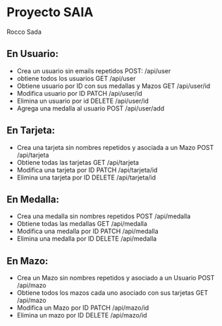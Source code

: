 # Proyecto SAIA
Rocco Sada

## En Usuario:
- Crea un usuario sin emails repetidos POST: /api/user
- obtiene todos los usuarios GET /api/user
- Obtiene usuario por ID con sus medallas y Mazos GET /api/user/id
- Modifica usuario por ID PATCH /api/user/id
- Elimina un usuario por id DELETE /api/user/id
- Agrega una medalla al usuario POST /api/user/add

## En Tarjeta:
- Crea una tarjeta sin nombres repetidos y asociada a un Mazo POST /api/tarjeta
- Obtiene todas las tarjetas GET /api/tarjeta
- Modifica una tarjeta por ID PATCH /api/tarjeta/id
- Elimina una tarjeta por ID DELETE /api/tarjeta/id

## En Medalla:
- Crea una medalla sin nombres repetidos POST /api/medalla
- Obtiene todas las medallas GET /api/medalla
- Modifica una medalla por ID PATCH /api/medalla
-  Elimina una medalla por ID DELETE /api/medalla

## En Mazo: 
- Crea un Mazo sin nombres repetidos y asociado a un Usuario POST /api/mazo
- Obtiene todos los mazos cada uno asociado con sus tarjetas GET /api/mazo
- Modifica un Mazo por ID PATCH /api/mazo/id
- Elimina un mazo por ID DELETE /api/mazo/id
